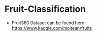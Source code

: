 # Fruit-Classification
* Fruit360 Dataset can be found here : https://www.kaggle.com/moltean/fruits
